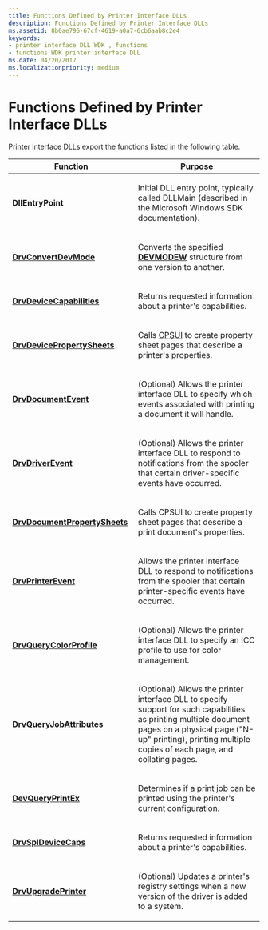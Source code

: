 ```yaml
---
title: Functions Defined by Printer Interface DLLs
description: Functions Defined by Printer Interface DLLs
ms.assetid: 8b0ae796-67cf-4619-a0a7-6cb6aab8c2e4
keywords:
- printer interface DLL WDK , functions
- functions WDK printer interface DLL
ms.date: 04/20/2017
ms.localizationpriority: medium
---
```


# Functions Defined by Printer Interface DLLs





Printer interface DLLs export the functions listed in the following table.

<table>
<colgroup>
<col width="50%" />
<col width="50%" />
</colgroup>
<thead>
<tr class="header">
<th>Function</th>
<th>Purpose</th>
</tr>
</thead>
<tbody>
<tr class="odd">
<td><p><strong>DllEntryPoint</strong></p></td>
<td><p>Initial DLL entry point, typically called DLLMain (described in the Microsoft Windows SDK documentation).</p></td>
</tr>
<tr class="even">
<td><p><a href="https://docs.microsoft.com/windows-hardware/drivers/ddi/content/winddiui/nf-winddiui-drvconvertdevmode" data-raw-source="[&lt;strong&gt;DrvConvertDevMode&lt;/strong&gt;](https://docs.microsoft.com/windows-hardware/drivers/ddi/content/winddiui/nf-winddiui-drvconvertdevmode)"><strong>DrvConvertDevMode</strong></a></p></td>
<td><p>Converts the specified <a href="https://docs.microsoft.com/windows/desktop/api/wingdi/ns-wingdi-_devicemodew" data-raw-source="[&lt;strong&gt;DEVMODEW&lt;/strong&gt;](https://docs.microsoft.com/windows/desktop/api/wingdi/ns-wingdi-_devicemodew)"><strong>DEVMODEW</strong></a> structure from one version to another.</p></td>
</tr>
<tr class="odd">
<td><p><a href="https://docs.microsoft.com/windows-hardware/drivers/ddi/content/winddiui/nf-winddiui-drvdevicecapabilities" data-raw-source="[&lt;strong&gt;DrvDeviceCapabilities&lt;/strong&gt;](https://docs.microsoft.com/windows-hardware/drivers/ddi/content/winddiui/nf-winddiui-drvdevicecapabilities)"><strong>DrvDeviceCapabilities</strong></a></p></td>
<td><p>Returns requested information about a printer's capabilities.</p></td>
</tr>
<tr class="even">
<td><p><a href="https://docs.microsoft.com/windows-hardware/drivers/ddi/content/winddiui/nf-winddiui-drvdevicepropertysheets" data-raw-source="[&lt;strong&gt;DrvDevicePropertySheets&lt;/strong&gt;](https://docs.microsoft.com/windows-hardware/drivers/ddi/content/winddiui/nf-winddiui-drvdevicepropertysheets)"><strong>DrvDevicePropertySheets</strong></a></p></td>
<td><p>Calls <a href="common-property-sheet-user-interface.md" data-raw-source="[CPSUI](common-property-sheet-user-interface.md)">CPSUI</a> to create property sheet pages that describe a printer's properties.</p></td>
</tr>
<tr class="odd">
<td><p><a href="https://docs.microsoft.com/windows-hardware/drivers/ddi/content/winddiui/nf-winddiui-drvdocumentevent" data-raw-source="[&lt;strong&gt;DrvDocumentEvent&lt;/strong&gt;](https://docs.microsoft.com/windows-hardware/drivers/ddi/content/winddiui/nf-winddiui-drvdocumentevent)"><strong>DrvDocumentEvent</strong></a></p></td>
<td><p>(Optional) Allows the printer interface DLL to specify which events associated with printing a document it will handle.</p></td>
</tr>
<tr class="even">
<td><p><a href="https://docs.microsoft.com/windows-hardware/drivers/ddi/content/winddiui/nf-winddiui-drvdriverevent" data-raw-source="[&lt;strong&gt;DrvDriverEvent&lt;/strong&gt;](https://docs.microsoft.com/windows-hardware/drivers/ddi/content/winddiui/nf-winddiui-drvdriverevent)"><strong>DrvDriverEvent</strong></a></p></td>
<td><p>(Optional) Allows the printer interface DLL to respond to notifications from the spooler that certain driver-specific events have occurred.</p></td>
</tr>
<tr class="odd">
<td><p><a href="https://docs.microsoft.com/windows-hardware/drivers/ddi/content/winddiui/nf-winddiui-drvdocumentpropertysheets" data-raw-source="[&lt;strong&gt;DrvDocumentPropertySheets&lt;/strong&gt;](https://docs.microsoft.com/windows-hardware/drivers/ddi/content/winddiui/nf-winddiui-drvdocumentpropertysheets)"><strong>DrvDocumentPropertySheets</strong></a></p></td>
<td><p>Calls CPSUI to create property sheet pages that describe a print document's properties.</p></td>
</tr>
<tr class="even">
<td><p><a href="https://docs.microsoft.com/windows-hardware/drivers/ddi/content/winddiui/nf-winddiui-drvprinterevent" data-raw-source="[&lt;strong&gt;DrvPrinterEvent&lt;/strong&gt;](https://docs.microsoft.com/windows-hardware/drivers/ddi/content/winddiui/nf-winddiui-drvprinterevent)"><strong>DrvPrinterEvent</strong></a></p></td>
<td><p>Allows the printer interface DLL to respond to notifications from the spooler that certain printer-specific events have occurred.</p></td>
</tr>
<tr class="odd">
<td><p><a href="https://docs.microsoft.com/windows-hardware/drivers/ddi/content/winddiui/nf-winddiui-drvquerycolorprofile" data-raw-source="[&lt;strong&gt;DrvQueryColorProfile&lt;/strong&gt;](https://docs.microsoft.com/windows-hardware/drivers/ddi/content/winddiui/nf-winddiui-drvquerycolorprofile)"><strong>DrvQueryColorProfile</strong></a></p></td>
<td><p>(Optional) Allows the printer interface DLL to specify an ICC profile to use for color management.</p></td>
</tr>
<tr class="even">
<td><p><a href="https://docs.microsoft.com/windows-hardware/drivers/ddi/content/winddiui/nf-winddiui-drvqueryjobattributes" data-raw-source="[&lt;strong&gt;DrvQueryJobAttributes&lt;/strong&gt;](https://docs.microsoft.com/windows-hardware/drivers/ddi/content/winddiui/nf-winddiui-drvqueryjobattributes)"><strong>DrvQueryJobAttributes</strong></a></p></td>
<td><p>(Optional) Allows the printer interface DLL to specify support for such capabilities as printing multiple document pages on a physical page ("N-up" printing), printing multiple copies of each page, and collating pages.</p></td>
</tr>
<tr class="odd">
<td><p><a href="https://docs.microsoft.com/windows-hardware/drivers/ddi/content/winddiui/nf-winddiui-devqueryprintex" data-raw-source="[&lt;strong&gt;DevQueryPrintEx&lt;/strong&gt;](https://docs.microsoft.com/windows-hardware/drivers/ddi/content/winddiui/nf-winddiui-devqueryprintex)"><strong>DevQueryPrintEx</strong></a></p></td>
<td><p>Determines if a print job can be printed using the printer's current configuration.</p></td>
</tr>
<tr class="even">
<td><p><a href="https://docs.microsoft.com/windows-hardware/drivers/ddi/content/winddiui/nf-winddiui-drvspldevicecaps" data-raw-source="[&lt;strong&gt;DrvSplDeviceCaps&lt;/strong&gt;](https://docs.microsoft.com/windows-hardware/drivers/ddi/content/winddiui/nf-winddiui-drvspldevicecaps)"><strong>DrvSplDeviceCaps</strong></a></p></td>
<td><p>Returns requested information about a printer's capabilities.</p></td>
</tr>
<tr class="odd">
<td><p><a href="https://docs.microsoft.com/windows-hardware/drivers/ddi/content/winddiui/nf-winddiui-drvupgradeprinter" data-raw-source="[&lt;strong&gt;DrvUpgradePrinter&lt;/strong&gt;](https://docs.microsoft.com/windows-hardware/drivers/ddi/content/winddiui/nf-winddiui-drvupgradeprinter)"><strong>DrvUpgradePrinter</strong></a></p></td>
<td><p>(Optional) Updates a printer's registry settings when a new version of the driver is added to a system.</p></td>
</tr>
</tbody>
</table>

 

 

 





